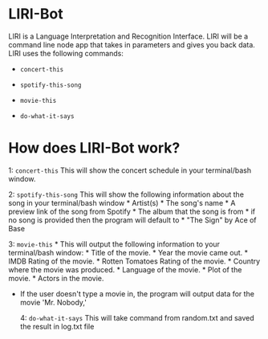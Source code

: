 # LIRI-Bot
LIRI is a Language Interpretation and Recognition Interface. LIRI will be a command line node app that takes in parameters and gives you back data.
LIRI uses the following commands:
* `concert-this`

* `spotify-this-song`

* `movie-this`

* `do-what-it-says`

# How does LIRI-Bot work?
  1: `concert-this`
   This will show the concert schedule in your terminal/bash window.

  2: `spotify-this-song`
  This will show the following information about the song in your terminal/bash window
    * Artist(s)
    * The song's name
    * A preview link of the song from Spotify
    * The album that the song is from
    * if no song is provided then the program will default to
    * "The Sign" by Ace of Base

  3: `movie-this`
    * This will output the following information to your terminal/bash window:
    * Title of the movie.
    * Year the movie came out.
    * IMDB Rating of the movie.
    * Rotten Tomatoes Rating of the movie.
    * Country where the movie was produced.
    * Language of the movie.
    * Plot of the movie.
    * Actors in the movie.

* If the user doesn't type a movie in, the program will output data for the movie 'Mr. Nobody,'

   
  4: `do-what-it-says`
    This will take command from random.txt and saved the result in log.txt file

